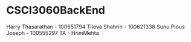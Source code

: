 # CSCI3060BackEnd

Harry Thasarathan - 100651794
Tilova Shahrin - 100621338
Sunu Pious Joseph - 100555297
TA - HrimMehta
